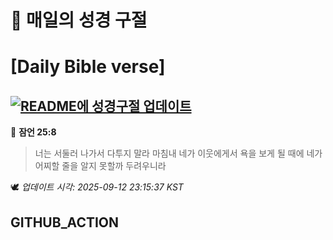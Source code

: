 # 🙏 매일의 성경 구절
# [Daily Bible verse]
## [![README에 성경구절 업데이트](https://github.com/DONGSUKA/first_test/actions/workflows/update-readme-bible.yml/badge.svg)](https://github.com/DONGSUKA/first_test/actions/workflows/update-readme-bible.yml)
<!-- START_BIBLE_VERSE -->
📖 **잠언 25:8**
> 너는 서둘러 나가서 다투지 말라 마침내 네가 이웃에게서 욕을 보게 될 때에 네가 어찌할 줄을 알지 못할까 두려우니라

🕊️ _업데이트 시각: 2025-09-12 23:15:37 KST_
  <!-- END_BIBLE_VERSE -->
## GITHUB_ACTION
